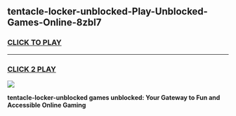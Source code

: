 
## tentacle-locker-unblocked-Play-Unblocked-Games-Online-8zbl7
<h3>
<a href="https://premium76.site?title=tentacle-locker-unblocked&ref=25A">CLICK TO PLAY</a></h3>
<hr>

<h3>
<a href="https://premium76.site?title=tentacle-locker-unblocked&ref=25A">CLICK 2 PLAY</a>
  
</h3>

<a href="https://premium76.site?title=tentacle-locker-unblocked&ref=25A"><img src="https://clearcache.store/games.png"></a>


**tentacle-locker-unblocked games unblocked: Your Gateway to Fun and Accessible Online Gaming**
